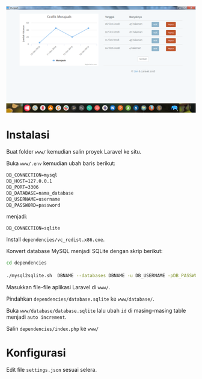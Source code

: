 ![](gambar/ss.png)

# Instalasi

Buat folder `www/` kemudian salin proyek Laravel ke situ.

Buka `www/.env` kemudian ubah baris berikut:

```
DB_CONNECTION=mysql
DB_HOST=127.0.0.1
DB_PORT=3306
DB_DATABASE=nama_database
DB_USERNAME=username
DB_PASSWORD=password
```

menjadi:

```
DB_CONNECTION=sqlite
```

Install `dependencies/vc_redist.x86.exe`.

Konvert database MySQL menjadi SQLite dengan skrip berikut:

```bash
cd dependencies

./mysql2sqlite.sh  DBNAME --databases DBNAME -u DB_USERNAME -pDB_PASSWORD | sqlite3 database.sqlite
```

Masukkan file-file aplikasi Laravel di `www/`.

Pindahkan `dependencies/database.sqlite` ke `www/database/`.

Buka `www/database/database.sqlite` lalu ubah `id` di masing-masing table menjadi `auto increment`.

Salin `dependencies/index.php` ke `www/`

# Konfigurasi

Edit file `settings.json` sesuai selera.